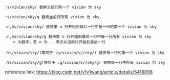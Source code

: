 ```
:s/vivian/sky/ 替换当前行第一个 vivian 为 sky

:s/vivian/sky/g 替换当前行所有 vivian 为 sky

:n,$s/vivian/sky/ 替换第 n 行开始到最后一行中每一行的第一个 vivian 为 sky

:n,$s/vivian/sky/g 替换第 n 行开始到最后一行中每一行所有 vivian 为 sky
　  n 为数字，若 n 为 .，表示从当前行开始到最后一行
　
:%s/vivian/sky/(等同于 :g/vivian/s//sky/) 替换每一行的第一个 vivian 为 sky

:%s/vivian/sky/g(等同于 :g/vivian/s//sky/g) 替换每一行中所有 vivian 为 sky

```

reference link: https://blog.csdn.net/v1v1wang/article/details/5418098